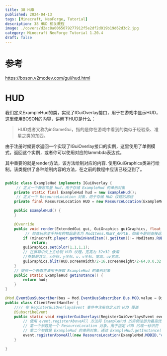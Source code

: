 ```yaml
---
title: 38 HUD
published: 2024-04-13
tags: [Minecraft, NeoForge, Tutorial]
description: 38 HUD 相关教程
image: ./covers/d2ac8a0065079277912f5e2df2d019b19d62d3d2.jpg
category: Minecraft NeoForge Tutorial 1.20.4
draft: false
---
```

# 参考
https://boson.v2mcdev.com/gui/hud.html

# HUD

我们定义ExampleHud的类，实现了IGuiOverlay接口，用于在游戏中显示HUD，这里使用BOSON的内容，讲解下HUD是什么：

> HUD或者又称为inGameGui，指的是你在游戏中看到的类似于经验条、准星之类的东西。

由于注册时候要求返回一个实现了IGuiOverlay接口的实例，这里使用了单例模式，返回这个实例，或者你可以使用对应的lammbda表达式。

其中重要的就是render方法，该方法绘制对应的内容. 使用GuiGraphics类进行绘制。该类提供了各种绘制内容的方法，在之前的教程中应该已经见到了。

```java

public class ExampleHud implements IGuiOverlay {
     // 定义一个静态常量 hud，用于存储 ExampleHud 的单例对象
    private static final ExampleHud hud = new ExampleHud();
     // 定义一个 ResourceLocation 对象，用于存储 HUD 纹理的路径
    private final ResourceLocation HUD = new ResourceLocation(ExampleMod.MODID, "textures/gui/hud.png");

    public ExampleHud() {
    }

    @Override
    public void render(ExtendedGui gui, GuiGraphics guiGraphics, float partialTick, int screenWidth, int screenHeight) {
         // 检查玩家主手持有的物品是否为 ModItems.RUBY_APPLE，如果不是则直接返回
        if (minecraft.player.getMainHandItem().getItem()!= ModItems.RUBY_APPLE.get())
            return;
        guiGraphics.setColor(1,1,1,1);
        // 在屏幕中央上方绘制 HUD 纹理，宽高为 32x32 像素
        //参数是含义，x坐标，y坐标，u，v坐标，宽高，uv宽高。
        guiGraphics.blit(HUD,screenWidth/2-16,screenHeight/2-64,0,0,32,32,32,32);
    }
    // 提供一个静态方法用于获取 ExampleHud 的单例对象
    public static ExampleHud getInstance() {
        return hud;
    }
}
```


```java
@Mod.EventBusSubscriber(bus = Mod.EventBusSubscriber.Bus.MOD,value = Dist.CLIENT)
public class ClientEventHandler {
    //// 在 RegisterGuiOverlaysEvent 事件中注册自定义的 HUD 覆盖
    @SubscribeEvent
    public static void registerGuiOverlays(RegisterGuiOverlaysEvent event) {
        // 使用 event.registerAboveAll 方法将 ExampleHud 的实例注册为最高优先级的 HUD 覆盖
        // 第一个参数是一个 ResourceLocation 对象，用于指定 HUD 的唯一标识符
        // 第二个参数是 ExampleHud 的单例对象，通过 ExampleHud.getInstance() 获取
        event.registerAboveAll(new ResourceLocation(ExampleMod.MODID,"example_hud"), ExampleHud.getInstance());
    }

}

```